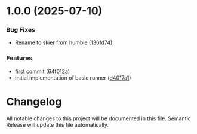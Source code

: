 # 1.0.0 (2025-07-10)


### Bug Fixes

* Rename to skier from humble ([136fd74](https://github.com/ripixel/humble/commit/136fd748f9d8d5d2343efec6f3c04d8b75d0c58b))


### Features

* first commit ([64f012a](https://github.com/ripixel/humble/commit/64f012a012e48e094003552d21500e362654d778))
* initial implementation of basic runner ([d4017a1](https://github.com/ripixel/humble/commit/d4017a13f9269996fe8aa6e8a605c7a881c67b12))

# Changelog

All notable changes to this project will be documented in this file. Semantic Release will update this file automatically.
